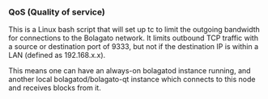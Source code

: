### QoS (Quality of service) ###

This is a Linux bash script that will set up tc to limit the outgoing bandwidth for connections to the Bolagato network. It limits outbound TCP traffic with a source or destination port of 9333, but not if the destination IP is within a LAN (defined as 192.168.x.x).

This means one can have an always-on bolagatod instance running, and another local bolagatod/bolagato-qt instance which connects to this node and receives blocks from it.
